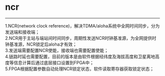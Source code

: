 # ncr
----
1.NCR(network clock reference)，解决TDMA/aloha系统中全网时间同步，分为发送端和接收端； <br>
2.NCR用于主站与端站间时间同步，周期性发送NCR时钟基准源，为全网提供时钟基准源，NCR锁定后aloha才有效； <br>
3.发送端需要配置NCR使能，接收端也需要配置使能； <br>
4.链路时延也需要配置，目前的版本是由软件根据经纬度及海拔高度和卫星离地高度等信息计算后通过底层接口设置到FPGA中； <br>
5.FPGA根据配置参数自动处理NCR锁定状态，软件读取寄存器获取锁定状态； <br>